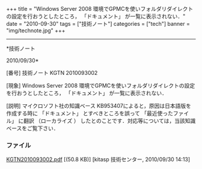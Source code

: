 ﻿+++
title = "Windows Server 2008 環境でGPMCを使いフォルダリダイレクトの設定を行おうとしたところ， 「ドキュメント」 が一覧に表示されない．"
date = "2010-09-30"
tags = ["技術ノート"]
categories = ["tech"]
banner = "img/technote.jpg"
+++

-----------------------------------------------------------------------------------------------------------------------------

*技術ノート

2010/09/30*


[番号]
技術ノート KGTN 2010093002

[現象]
Windows Server 2008
環境でGPMCを使いフォルダリダイレクトの設定を行おうとしたところ，
「ドキュメント」 が一覧に表示されない．

[説明]
マイクロソフト社の知識ベース
KB953407によると，原因は日本語版を作成する時に 「ドキュメント」
とすべきところを誤って 「最近使ったファイル」 に翻訳 （ローカライズ ）
したとのことです．対応等については，当該知識ベースをご覧下さい．


### ファイル

 
 


[KGTN2010093002.pdf](http://techreport.kitasp.net/attachments/download/343/KGTN2010093002.pdf)
 [(50.8 KB)] [kitasp 技術センター, 2010/09/30
14:13]


 


 

